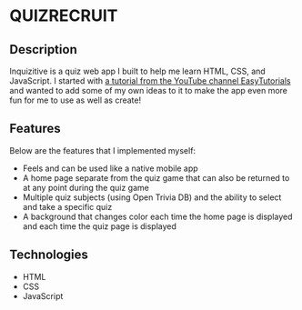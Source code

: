 # QUIZRECRUIT

## Description
Inquizitive is a quiz web app I built to help me learn HTML, CSS, and JavaScript. I started with [a tutorial from the YouTube channel EasyTutorials](https://youtu.be/PBcqGxrr9g8) and wanted to add some of my own ideas to it to make the app even more fun for me to use as well as create!

## Features
Below are the features that I implemented myself:
+ Feels and can be used like a native mobile app
+ A home page separate from the quiz game that can also be returned to at any point during the quiz game
+ Multiple quiz subjects (using Open Trivia DB) and the ability to select and take a specific quiz
+ A background that changes color each time the home page is displayed and each time the quiz page is displayed

## Technologies
+ HTML
+ CSS
+ JavaScript
